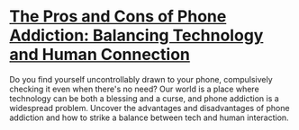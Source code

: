 
# [The Pros and Cons of Phone Addiction: Balancing Technology and Human Connection](https://www.mindhaste.com/t/phone-addiction/the-pros-and-cons-of-phone-addiction-balancing-technology-and-human-connection-557)

Do you find yourself uncontrollably drawn to your phone, compulsively checking it even when there's no need? Our world is a place where technology can be both a blessing and a curse, and phone addiction is a widespread problem. Uncover the advantages and disadvantages of phone addiction and how to strike a balance between tech and human interaction.
    